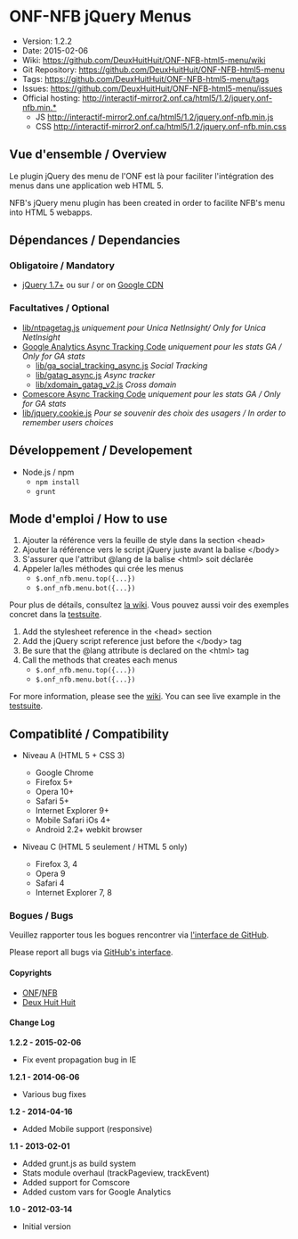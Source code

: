 # ONF-NFB jQuery Menus #

- Version: 1.2.2
- Date: 2015-02-06
- Wiki: <https://github.com/DeuxHuitHuit/ONF-NFB-html5-menu/wiki>
- Git Repository: <https://github.com/DeuxHuitHuit/ONF-NFB-html5-menu>
- Tags: <https://github.com/DeuxHuitHuit/ONF-NFB-html5-menu/tags>
- Issues: <https://github.com/DeuxHuitHuit/ONF-NFB-html5-menu/issues>
- Official hosting: <http://interactif-mirror2.onf.ca/html5/1.2/jquery.onf-nfb.min.*>
	- JS <http://interactif-mirror2.onf.ca/html5/1.2/jquery.onf-nfb.min.js>
	- CSS <http://interactif-mirror2.onf.ca/html5/1.2/jquery.onf-nfb.min.css>

## Vue d'ensemble / Overview

Le plugin jQuery des menu de l'ONF est là pour faciliter l'intégration des menus dans une application web HTML 5.

NFB's jQuery menu plugin has been created in order to facilite NFB's menu into HTML 5 webapps.

## Dépendances / Dependancies
### Obligatoire / Mandatory

- [jQuery 1.7+](http://code.jquery.com/jquery-latest.min.js) ou sur / or on [Google CDN](//ajax.googleapis.com/ajax/libs/jquery/1.7/jquery.min.js)

### Facultatives / Optional

- [lib/ntpagetag.js](https://github.com/DeuxHuitHuit/ONF-NFB-html5-menu/blob/dev/lib/ntpagetag.js) *uniquement pour Unica NetInsight/ Only for Unica NetInsight*
- [Google Analytics Async Tracking Code](http://www.google.com/analytics/) *uniquement pour les stats GA / Only for GA stats*
	- [lib/ga_social_tracking_async.js](https://github.com/DeuxHuitHuit/ONF-NFB-html5-menu/blob/dev/lib/ga_social_tracking_async.js) *Social Tracking*
	- [lib/gatag_async.js](https://github.com/DeuxHuitHuit/ONF-NFB-html5-menu/blob/dev/lib/gatag_async.js) *Async tracker*
	- [lib/xdomain_gatag_v2.js](https://github.com/DeuxHuitHuit/ONF-NFB-html5-menu/blob/dev/lib/xdomain_gatag_v2.js) *Cross domain*
- [Comescore Async Tracking Code](_) *uniquement pour les stats GA / Only for GA stats*
- [lib/jquery.cookie.js](https://github.com/DeuxHuitHuit/ONF-NFB-html5-menu/blob/dev/lib/jquery.cookie.js) *Pour se souvenir des choix des usagers / In order to remember users choices*

## Développement / Developement

- Node.js / npm
	- `npm install`
	- `grunt`

## Mode d'emploi / How to use

1. Ajouter la référence vers la feuille de style dans la section \<head\> 
2. Ajouter la référence vers le script jQuery juste avant la balise \</body\> 
3. S'assurer que l'attribut @lang de la balise \<html\> soit déclarée
4. Appeler la/les méthodes qui crée les menus
	- `$.onf_nfb.menu.top({...})`
	- `$.onf_nfb.menu.bot({...})`

Pour plus de détails, consultez [la wiki](https://github.com/DeuxHuitHuit/ONF-NFB-html5-menu/wiki/Doc-FR).
Vous pouvez aussi voir des exemples concret dans la [testsuite](https://github.com/DeuxHuitHuit/ONF-NFB-html5-menu/blob/master/tests/jquery.onf-nfb.testsuite.js).

1. Add the stylesheet reference in the \<head\> section
2. Add the jQuery script reference just before the \</body\> tag
3. Be sure that the @lang attribute is declared on the \<html\> tag
4. Call the methods that creates each menus
	- `$.onf_nfb.menu.top({...})`
	- `$.onf_nfb.menu.bot({...})`

For more information, please see the [wiki](https://github.com/DeuxHuitHuit/ONF-NFB-html5-menu/wiki).
You can see live example in the [testsuite](https://github.com/DeuxHuitHuit/ONF-NFB-html5-menu/blob/master/tests/jquery.onf-nfb.testsuite.js).


## Compatiblité / Compatibility

- Niveau A (HTML 5 + CSS 3)

	- Google Chrome
	- Firefox 5+
	- Opera 10+
	- Safari 5+
	- Internet Explorer 9+
	- Mobile Safari iOs 4+
	- Android 2.2+ webkit browser
	
- Niveau C (HTML 5 seulement / HTML 5 only)

	- Firefox 3, 4
	- Opera 9
	- Safari 4
	- Internet Explorer 7, 8

### Bogues / Bugs

Veuillez rapporter tous les bogues rencontrer via [l'interface de GitHub](https://github.com/DeuxHuitHuit/ONF-NFB-html5-menu/issues/new).

Please report all bugs via [GitHub's interface](https://github.com/DeuxHuitHuit/ONF-NFB-html5-menu/issues/new).

#### Copyrights 

- [ONF](http://www.onf.ca)/[NFB](http://www.nfb.ca)
- [Deux Huit Huit](http://www.deuxhuithuit.com)

#### Change Log

**1.2.2 - 2015-02-06**

- Fix event propagation bug in IE

**1.2.1 - 2014-06-06**

- Various bug fixes

**1.2 - 2014-04-16**

- Added Mobile support (responsive)

**1.1 - 2013-02-01**

- Added grunt.js as build system
- Stats module overhaul (trackPageview, trackEvent)
- Added support for Comscore
- Added custom vars for Google Analytics

**1.0 - 2012-03-14**

- Initial version
